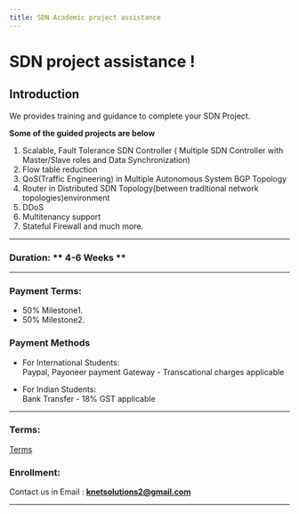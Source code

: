 ```yaml
---
title: SDN Academic project assistance
---
```


# SDN project assistance !

## Introduction

We provides training and guidance to complete your SDN Project. 

**Some of the guided projects are below**

1. Scalable, Fault Tolerance SDN Controller ( Multiple SDN Controller with Master/Slave roles and Data Synchronization)
2. Flow table reduction
3. QoS(Traffic Engineering) in Multiple Autonomous System BGP Topology
4. Router in Distributed SDN Topology(between traditional network topologies)environment
5. DDoS
6. Multitenancy support
7. Stateful Firewall
   and much more.

---

### Duration:  ** 4-6 Weeks **

---

### Payment Terms:  

* 50% Milestone1.
* 50% Milestone2.

###  Payment Methods 
* For International Students:  
   Paypal, Payoneer payment Gateway - Transcational charges applicable

* For Indian Students:  
   Bank Transfer - 18% GST applicable

---

### Terms:

[Terms](files/terms.pdf)

### Enrollment:  

Contact us in Email : **knetsolutions2@gmail.com**

---
